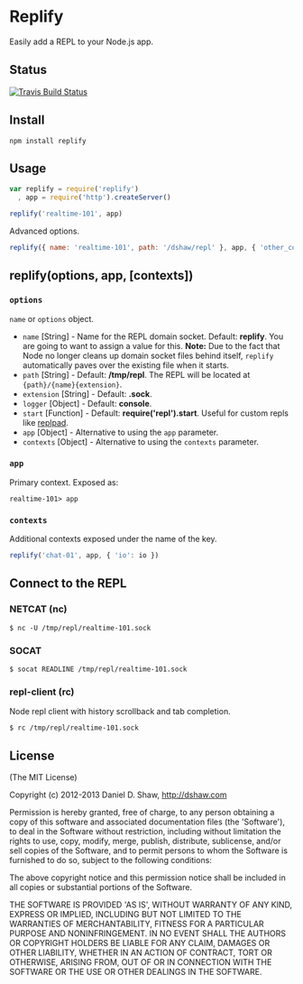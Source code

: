 # Replify

Easily add a REPL to your Node.js app.


## Status

[![Travis Build Status](https://secure.travis-ci.org/dshaw/replify.png)](http://travis-ci.org/dshaw/replify)

## Install

    npm install replify
	
## Usage

```js
var replify = require('replify')
  , app = require('http').createServer()

replify('realtime-101', app)
```

Advanced options.

```js
replify({ name: 'realtime-101', path: '/dshaw/repl' }, app, { 'other_context': io })
```

## replify(options, app, [contexts])

### `options`

`name` or `options` object.

- `name` [String] - Name for the REPL domain socket. Default: **replify**. You are going to want to assign a value for this. **Note:** Due to the fact that Node no longer cleans up domain socket files behind itself, `replify` automatically paves over the existing file when it starts.
- `path` [String] - Default: **/tmp/repl**. The REPL will be located at `{path}/{name}{extension}`.
- `extension` [String] - Default: **.sock**.
- `logger` [Object] - Default: **console**.
- `start` [Function] - Default: **require('repl').start**. Useful for custom repls like [replpad](https://github.com/thlorenz/replpad).
- `app` [Object] - Alternative to using the `app` parameter.
- `contexts` [Object] - Alternative to using the `contexts` parameter.

### `app`

Primary context. Exposed as:

    realtime-101> app

### `contexts`

Additional contexts exposed under the name of the key.

```js
replify('chat-01', app, { 'io': io })
```

## Connect to the REPL

### NETCAT (nc)

    $ nc -U /tmp/repl/realtime-101.sock

### SOCAT

    $ socat READLINE /tmp/repl/realtime-101.sock

### repl-client (rc)

Node repl client with history scrollback and tab completion.

    $ rc /tmp/repl/realtime-101.sock

## License

(The MIT License)

Copyright (c) 2012-2013 Daniel D. Shaw, http://dshaw.com

Permission is hereby granted, free of charge, to any person obtaining
a copy of this software and associated documentation files (the
'Software'), to deal in the Software without restriction, including
without limitation the rights to use, copy, modify, merge, publish,
distribute, sublicense, and/or sell copies of the Software, and to
permit persons to whom the Software is furnished to do so, subject to
the following conditions:

The above copyright notice and this permission notice shall be
included in all copies or substantial portions of the Software.

THE SOFTWARE IS PROVIDED 'AS IS', WITHOUT WARRANTY OF ANY KIND,
EXPRESS OR IMPLIED, INCLUDING BUT NOT LIMITED TO THE WARRANTIES OF
MERCHANTABILITY, FITNESS FOR A PARTICULAR PURPOSE AND NONINFRINGEMENT.
IN NO EVENT SHALL THE AUTHORS OR COPYRIGHT HOLDERS BE LIABLE FOR ANY
CLAIM, DAMAGES OR OTHER LIABILITY, WHETHER IN AN ACTION OF CONTRACT,
TORT OR OTHERWISE, ARISING FROM, OUT OF OR IN CONNECTION WITH THE
SOFTWARE OR THE USE OR OTHER DEALINGS IN THE SOFTWARE.
